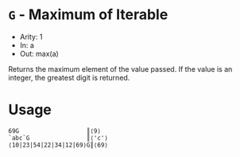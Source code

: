 # `G` - Maximum of Iterable

- Arity: 1
- In: a
- Out: max(a)

Returns the maximum element of the value passed. If the value is an integer, the greatest digit is returned.

# Usage
```
69G                   ║⟨9⟩
`abc`G                ║⟨'c'⟩
⟨10|23|54|22|34|12|69⟩G║⟨69⟩
```
